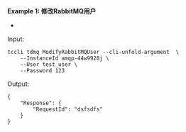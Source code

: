 **Example 1: 修改RabbitMQ用户**

-

Input: 

```
tccli tdmq ModifyRabbitMQUser --cli-unfold-argument  \
    --InstanceId amqp-44w9928j \
    --User test_user \
    --Password 123
```

Output: 
```
{
    "Response": {
        "RequestId": "dsfsdfs"
    }
}
```

